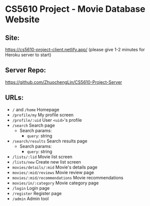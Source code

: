# CS5610 Project - Movie Database Website
## Site:
https://cs5610-project-client.netlify.app/ (please give 1-2 minutes for Heroku server to start)
## Server Repo:
https://github.com/ZhuochengLin/CS5610-Project-Server
## URLs:
* ```/``` and ```/home``` Homepage
* ```/profile/my``` My profile screen
* ```/profile/:uid``` User ```<uid>```'s profile
* ```/search``` Search page
  * Search params:
    * ```query```: string
* ```/search/results``` Search results page
  * Search params:
    * ```query```: string
* ```/lists/:lid``` Movie list screen
* ```/lists/new``` Create new list screen
* ```movies/details/:mid``` Movie's details page
* ```movies/:mid/reviews``` Movie review page
* ```movies/:mid/recommendations``` Movie recommendations
* ```movies/in/:category``` Movie category page
* ```/login``` Login page
* ```/register``` Register page
* ```/admin``` Admin tool
